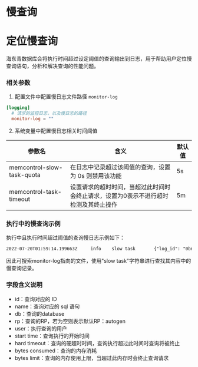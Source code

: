 # 慢查询

# 定位慢查询

海东青数据库会将执行时间超过设定阈值的查询输出到日志，用于帮助用户定位慢查询语句，分析和解决查询的性能问题。

### 相关参数

1. 配置文件中配置慢日志文件路径 `monitor-log`

```toml
[logging]
  # 请求的监控日志，以及慢日志的路径
  monitor-log = ""
```

2. 系统变量中配置慢日志相关时间阈值

|参数名 |含义 | 默认值|
| ----------- | ----------- |----------- |
|memcontrol-slow-task-quota  |在日志中记录超过该阈值的查询，设置为 0s 则禁用该功能 | 5s|
|memcontrol-task-timeout |设置请求的超时时间，当超过此时间时会终止请求，设置为0表示不进行超时检测及其终止操作 | 5m|

### 执行中的慢查询示例

执行中且执行时间超过阈值的查询慢日志示例如下：

```txt
2022-07-20T01:59:14.199663Z     info    slow task       {"log_id": "0bnL5vSl000", "service": "task manager", "id": 3, "name": "SELECT * FROM t1.autogen.cpu LIMIT 1", "db": "t1", "rp": "", "user": "root", "start time": "2022-07-20T01:59:09.155216Z", "hard timeout": "300000.000ms", "bytes consumed": 1160, "bytes limit": 17179869184}
```

因此可搜索monitor-log指向的文件，使用"slow task"字符串进行查找其内容中的慢查询记录。

### 字段含义说明

* id：查询对应的 ID
* name：查询对应的 sql 语句
* db：查询的database
* rp：查询的RP，若为空则表示默认RP：autogen
* user：执行查询的用户
* start time：查询执行的开始时间
* hard timeout：查询的硬超时时间，查询执行超过此时间时查询将被终止
* bytes consumed：查询的内存消耗
* bytes limit：查询的内存使用上限，当超过此内存时会终止查询请求



